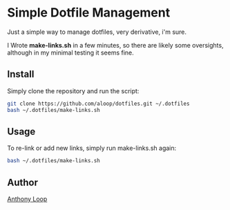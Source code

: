 # Simple Dotfile Management

Just a simple way to manage dotfiles, very derivative, i'm sure.

I Wrote **make-links.sh** in a few minutes, so there are likely some oversights, although in my minimal testing it seems fine.

## Install

Simply clone the repository and run the script:

```sh
git clone https://github.com/aloop/dotfiles.git ~/.dotfiles
bash ~/.dotfiles/make-links.sh
```

## Usage

To re-link or add new links, simply run make-links.sh again:

```sh
bash ~/.dotfiles/make-links.sh
```

## Author

[Anthony Loop](https://github.com/aloop)

